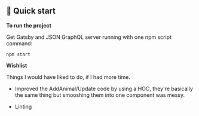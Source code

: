 ## 🚀 Quick start

**To run the project**

Get Gatsby and JSON GraphQL server running with one npm script command:

```shell
npm start
```

**Wishlist**

Things I would have liked to do, if I had more time.

- Improved the AddAnimal/Update code by using a HOC, they're basically the same thing but smooshing them into one component was messy.

- Linting
